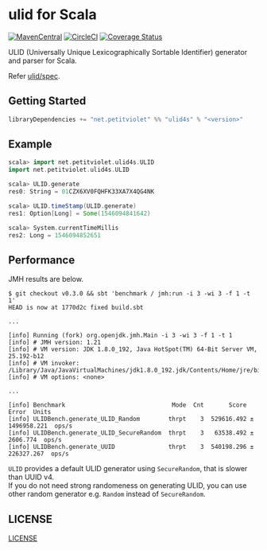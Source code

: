 # ulid for Scala

[![MavenCentral](https://maven-badges.herokuapp.com/maven-central/net.petitviolet/ulid4s_2.12/badge.svg)](https://maven-badges.herokuapp.com/maven-central/net.petitviolet/ulid4s_2.12)
 [![CircleCI](https://circleci.com/gh/petitviolet/ulid4s.svg?style=svg)](https://circleci.com/gh/petitviolet/ulid4s)
 [![Coverage Status](https://coveralls.io/repos/github/petitviolet/ulid4s/badge.svg?branch=master)](https://coveralls.io/github/petitviolet/ulid4s?branch=master)


ULID (Universally Unique Lexicographically Sortable Identifier) generator and parser for Scala.

Refer [ulid/spec](https://github.com/ulid/spec).

## Getting Started

```scala
libraryDependencies += "net.petitviolet" %% "ulid4s" % "<version>"
```

## Example

```scala
scala> import net.petitviolet.ulid4s.ULID
import net.petitviolet.ulid4s.ULID

scala> ULID.generate
res0: String = 01CZX6XV0FQHFK33XA7X4QG4NK

scala> ULID.timeStamp(ULID.generate)
res1: Option[Long] = Some(1546094841642)

scala> System.currentTimeMillis
res2: Long = 1546094852651
```

## Performance

JMH results are below.

```
$ git checkout v0.3.0 && sbt 'benchmark / jmh:run -i 3 -wi 3 -f 1 -t 1'
HEAD is now at 1770d2c fixed build.sbt

...

[info] Running (fork) org.openjdk.jmh.Main -i 3 -wi 3 -f 1 -t 1
[info] # JMH version: 1.21
[info] # VM version: JDK 1.8.0_192, Java HotSpot(TM) 64-Bit Server VM, 25.192-b12
[info] # VM invoker: /Library/Java/JavaVirtualMachines/jdk1.8.0_192.jdk/Contents/Home/jre/bin/java
[info] # VM options: <none>

...

[info] Benchmark                              Mode  Cnt       Score         Error  Units
[info] ULIDBench.generate_ULID_Random        thrpt    3  529616.492 ± 1496958.221  ops/s
[info] ULIDBench.generate_ULID_SecureRandom  thrpt    3   63538.492 ±    2606.774  ops/s
[info] ULIDBench.generate_UUID               thrpt    3  540198.296 ±  226327.267  ops/s
```

`ULID` provides a default ULID generator using `SecureRandom`, that is slower than UUID v4.  
If you do not need strong randomeness on generating ULID, you can use other random generator e.g. `Random` instead of `SecureRandom`.

## LICENSE

[LICENSE](https://github.com/petitviolet/ulid4s/blob/master/LICENSE)
